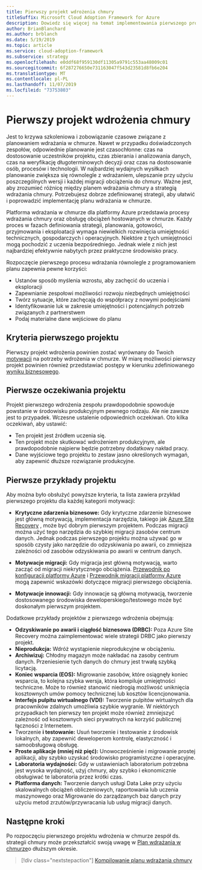 ```yaml
---
title: Pierwszy projekt wdrożenia chmury
titleSuffix: Microsoft Cloud Adoption Framework for Azure
description: Dowiedz się więcej na temat implementowania pierwszego projektu wdrażania w chmurze.
author: BrianBlanchard
ms.author: brblanch
ms.date: 5/19/2019
ms.topic: article
ms.service: cloud-adoption-framework
ms.subservice: strategy
ms.openlocfilehash: e0ddf68f959130df11305a9791c553aa48009c01
ms.sourcegitcommit: 6f287276650e731163047f543d23581d8fb6e204
ms.translationtype: MT
ms.contentlocale: pl-PL
ms.lasthandoff: 11/07/2019
ms.locfileid: "73753803"
---
```

<!-- markdownlint-disable MD026 -->

# <a name="first-cloud-adoption-project"></a>Pierwszy projekt wdrożenia chmury

Jest to krzywa szkoleniowa i zobowiązanie czasowe związane z planowaniem wdrażania w chmurze. Nawet w przypadku doświadczonych zespołów, odpowiednie planowanie jest czasochłonne: czas na dostosowanie uczestników projektu, czas zbierania i analizowania danych, czas na weryfikację długoterminowych decyzji oraz czas na dostosowanie osób, procesów i technologii. W najbardziej wydajnych wysiłkach planowanie zwiększa się równolegle z wdrażaniem, ulepszanie przy użyciu poszczególnych wersji i każdej migracji obciążenia do chmury. Ważne jest, aby zrozumieć różnicę między planem wdrażania chmury a strategią wdrażania chmury. Potrzebujesz dobrze zdefiniowanej strategii, aby ułatwić i poprowadzić implementację planu wdrażania w chmurze.

Platforma wdrażania w chmurze dla platformy Azure przedstawia procesy wdrażania chmury oraz obsługę obciążeń hostowanych w chmurze. Każdy proces w fazach definiowania strategii, planowania, gotowości, przyjmowania i eksploatacji wymaga niewielkich rozwinięcia umiejętności technicznych, gospodarczych i operacyjnych. Niektóre z tych umiejętności mogą pochodzić z uczenia bezpośredniego. Jednak wiele z nich jest najbardziej efektywnie nabytych przez praktyczne środowisko pracy.

Rozpoczęcie pierwszego procesu wdrażania równolegle z programowaniem planu zapewnia pewne korzyści:

- Ustanów sposób myślenia wzrostu, aby zachęcić do uczenia i eksploracji
- Zapewnianie zespołowi możliwości rozwoju niezbędnych umiejętności
- Twórz sytuacje, które zachęcają do współpracy z nowymi podejściami
- Identyfikowanie luk w zakresie umiejętności i potencjalnych potrzeb związanych z partnerstwem
- Podaj materialne dane wejściowe do planu

## <a name="first-project-criteria"></a>Kryteria pierwszego projektu

Pierwszy projekt wdrożenia powinien zostać wyrównany do Twoich [motywacji](./motivations.md) na potrzeby wdrożenia w chmurze. W miarę możliwości pierwszy projekt powinien również przedstawiać postępy w kierunku zdefiniowanego [wyniku biznesowego](./business-outcomes/business-outcome-template.md).

## <a name="first-project-expectations"></a>Pierwsze oczekiwania projektu

Projekt pierwszego wdrożenia zespołu prawdopodobnie spowoduje powstanie w środowisku produkcyjnym pewnego rodzaju. Ale nie zawsze jest to przypadek. Wczesne ustalenie odpowiednich oczekiwań. Oto kilka oczekiwań, aby ustawić:

- Ten projekt jest źródłem uczenia się.
- Ten projekt może skutkować wdrożeniem produkcyjnym, ale prawdopodobnie najpierw będzie potrzebny dodatkowy nakład pracy.
- Dane wyjściowe tego projektu to zestaw jasno określonych wymagań, aby zapewnić dłuższe rozwiązanie produkcyjne.

## <a name="first-project-examples"></a>Pierwsze przykłady projektu

Aby można było obsłużyć powyższe kryteria, ta lista zawiera przykład pierwszego projektu dla każdej kategorii motywacji:

- **Krytyczne zdarzenia biznesowe:** Gdy krytyczne zdarzenie biznesowe jest główną motywacją, implementacja narzędzia, takiego jak [Azure Site Recovery](../migrate/azure-migration-guide/migrate.md?tabs=Tools#azure-site-recovery) , może być dobrym pierwszym projektem. Podczas migracji można użyć tego narzędzia do szybkiej migracji zasobów centrum danych. Jednak podczas pierwszego projektu można używać go w sposób czysty jako narzędzie do odzyskiwania po awarii, co zmniejsza zależności od zasobów odzyskiwania po awarii w centrum danych.

- **Motywacje migracji:** Gdy migracja jest główną motywacją, warto zacząć od migracji niekrytycznego obciążenia. [Przewodnik po konfiguracji platformy Azure](../ready/azure-setup-guide/index.md) i [Przewodnik migracji platformy Azure](../migrate/azure-migration-guide/index.md) mogą zapewnić wskazówki dotyczące migracji pierwszego obciążenia.

- **Motywacje innowacji:** Gdy innowacje są główną motywacją, tworzenie dostosowanego środowiska deweloperskiego/testowego może być doskonałym pierwszym projektem.

Dodatkowe przykłady projektów z pierwszego wdrożenia obejmują:

- **Odzyskiwanie po awarii i ciągłość biznesowa (DRBC):** Poza Azure Site Recovery można zaimplementować wiele strategii DRBC jako pierwszy projekt.
- **Nieprodukcja:** Wdróż wystąpienie nieprodukcyjne w obciążeniu.
- **Archiwizuj:** Chłodny magazyn może nakładać na zasoby centrum danych. Przeniesienie tych danych do chmury jest trwałą szybką licytacją.
- **Koniec wsparcia (EOS):** Migrowanie zasobów, które osiągnęły koniec wsparcia, to kolejna szybka wersja, która kompiluje umiejętności techniczne. Może to również stanowić niedrogią możliwość uniknięcia kosztownych umów pomocy technicznej lub kosztów licencjonowania.
- **Interfejs pulpitu wirtualnego (VDI):** Tworzenie pulpitów wirtualnych dla pracowników zdalnych umożliwia szybkie wygranie. W niektórych przypadkach ten pierwszy ten projekt może również zmniejszyć zależność od kosztownych sieci prywatnych na korzyść publicznej łączności z Internetem.
- Tworzenie **i testowanie:** Usuń tworzenie i testowanie z środowisk lokalnych, aby zapewnić deweloperom kontrolę, elastyczność i samoobsługową obsługę.
- **Proste aplikacje (mniej niż pięć):** Unowocześnienie i migrowanie prostej aplikacji, aby szybko uzyskać środowisko programistyczne i operacyjne.
- **Laboratoria wydajności:** Gdy w ustawieniach laboratorium potrzebna jest wysoka wydajność, użyj chmury, aby szybko i ekonomicznie obsługiwać te laboratoria przez krótki czas.
- **Platforma danych:** Tworzenie danych usługi Data Lake przy użyciu skalowalnych obciążeń obliczeniowych, raportowania lub uczenia maszynowego oraz Migrowanie do zarządzanych baz danych przy użyciu metod zrzutów/przywracania lub usług migracji danych.

## <a name="next-steps"></a>Następne kroki

Po rozpoczęciu pierwszego projektu wdrożenia w chmurze zespół ds. strategii chmury może przekształcić swoją uwagę w [Plan wdrażania w chmurze](../plan/index.md)o dłuższym okresie.

> [!div class="nextstepaction"]
> [Kompilowanie planu wdrażania chmury](../plan/index.md)
